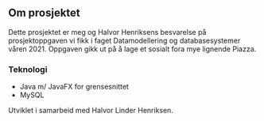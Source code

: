 ## Om prosjektet

Dette prosjektet er meg og Halvor Henriksens besvarelse på prosjektoppgaven vi fikk i faget Datamodellering og databasesystemer våren 2021. Oppgaven gikk ut på å lage et sosialt fora mye lignende Piazza. 

### Teknologi

 - Java m/ JavaFX for grensesnittet
 - MySQL

Utviklet i samarbeid med Halvor Linder Henriksen.
